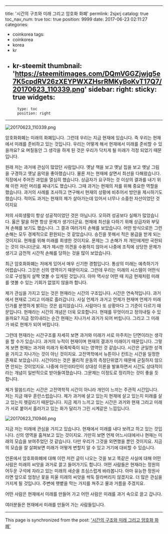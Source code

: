 
---
title: '시간의 구조와 미래 그리고 암호화 화폐'
permlink: 2sjxrj
catalog: true
toc_nav_num: true
toc: true
position: 9999
date: 2017-06-23 02:11:27
categories:
- coinkorea
tags:
- coinkorea
- korea
- kr
- kr-steemit
thumbnail: 'https://steemitimages.com/DQmVGGZjwjg5e7K5cpdRV26zXEYPWXZHsrRMKyBoKvT17Q7/20170623_110339.png'
sidebar:
    right:
        sticky: true
widgets:
    -
        type: toc
        position: right
---


![20170623_110339.png](https://steemitimages.com/DQmVGGZjwjg5e7K5cpdRV26zXEYPWXZHsrRMKyBoKvT17Q7/20170623_110339.png)

암호화화폐는 미래의 화폐입니다. 그런데 우리는 지금 현재에 있습니다. 즉 우리는 현재에서 미래를 준비하고 있는 것입니다. 우리는 어떻게 해서 현재에서 미래를 준비할 수 있을까요? 요 며칠동안 그 생각을 하게 된 것은 우리가 닥치게 될 미래가 걱정 되었기 때문입니다. 

원래 저는 과거에 관심이 많았던 사람입니다. 옛날 책을 보고 옛날 집을 보고 옛날 그림을 구경하고 옛날 음악을 좋아했습니다. 물론 저는 현재에 살면서 최선을 다해왔습니다. 직장에서 주어진 과업을 열심히 했습니다. 상급자가 요구하는 것 이상의 결과를 내기 위해 이런 저런 머리를 짜내기도 했습니다. 그때 과거는 현재의 저를 위해 중요한 역할을 했습니다. 과거의 사례를 조사하고 연구해서 현재의 상황에 비추어서 방안을 제시하기도 했습니다. 적어도 과거는 현재의 제가 살아가는데 있어서 너무나 소중한 자산이었던 것이지요 

저의 사회생활이 항상 성공적이었던 것은 아닙니다. 오히려 성공보다 실패가 많았습니다. 옳은 말을 하면 항상 문제가 생기더군요. 현재에 최선을 다하기 위해 상급자와 부딪쳐 손해를 보기도 했습니다. 그 결과 여러가지 손해를 보았습니다. 어떤 방식으로든 그런 손해는 모두 경제적으로 환원되는 것 같았습니다. 승진을 못해서 적은 봉급을 받게 되는 것이지요. 현재를 위해 미래를 희생한 것이지요. 문제는 그 손해가 저 개인에게만 국한되는 것이 아니더군요. 제가 제시한 의견을 수용하지 않아서 나중에 조직에 상당한 문제가 생기고 금전적 시간적 손해를 당하는 것을 많이 보았습니다. 

최근 암호화화폐는 저에게 있어서 매우 신기한 경험입니다. 통상의 미래는 예측하기가 어렵습니다. 그것은 신의 영역이기 때문이지요. 그런데 우리는 미래의 시스템이 어떤식으로 구성될지 살짝 엿볼 수 있게된 것입니다. 아마 역사상 어떤 때 지금 현재처럼 미래를 엿볼 수 있는 기회가 없었지 않을까 합니다.

제가 관심을 가지고 있는 것은 현재라는 시간의 구조입니다. 시간은 연속적입니다. 과거에서 현재로 그리고 미래로 흘러갑니다. 사실 언제가 과거고 언제가 현재며 언제가 미래인가를 분명하게 밝히는 것은 쉽지않습니다. 사람마다 또 상황마다 그 기준이 다르기 때문입니다. 현재라는 시간의 개념은 더욱 모호합니다. 현재를 무엇이라고 정의내릴 수 있을까요? 지금 정의내리는 순간 현재는 지나가서 과거가 되어 버립니다. 그리고 그 미래가 바로 현재가 되어 버립니다. 

그런데 현재라는 시간구조를 자세히 보면 과거와 미래가 서로 마주치는 단면이라는 생각을 할 수가 있습니다. 과거의 누적이 현재이며 현재의 결과가 미래이기 때문입니다. 그렇게 보면 현재는 과거와 미래가 뒤죽박죽이 되는 영역인 것 같습니다. 시간은 균일한 성격을 가지고 지나가는 것이 아닌 것이지요. 고전역학에서 뉴튼이나 칸트는 시간을 일정한 존재로 보았습니다. 시간이라는 것은 물리적 운동의 측정단위였기 때문에 균질하지 않으면 안되는 것이었지요. 나중에 아인쉬타인이 상대성 이론을 발표하면서 시간도 상대적이라는 개념이 일반적으로 받아들여졌습니다. 그문제는 이정도로 정리하는 것이 좋을 듯 합니다.

 제가 말씀드리는 시간은 고전역학적 시간이 아니라 개인이 느끼는 주관적 시간입니다. 저는 지금 매우 혼란스럽습니다. 제가 과거에 살고 있는지 현재에 살고 있는지 미래를 살고 있는지 헷갈리기 때문입니다. 지금 제가 느끼고 있는 시간은 과거와 현재 그리고 미래가 서로 붙어서 흘러가고 있는 화가 달리가 그린 시계같은 느낌입니다. 

![20170623_110946.png](https://steemitimages.com/DQmQRHxhWs13VA4meSKcYQWTEdyS4ckrxUfnNc6vBUSaREy/20170623_110946.png)


지금 저는 미래에 관심을 가지고 있습니다. 현재에서 미래를 내다 보려고 하고 있는 것입니다. 신의 영역을 훔쳐보고 있는 것이지요. 가만히 보면 언제 어느시대에서나 현재는 미래의 모습을 보여주었던 것 같습니다. 다만 우리가 그것을 외면했을 뿐인 것이지요. 지금의 모습을 잘 살펴보면 미래가 어떻게 변할지 알 수 있고 거기에 대비할 수 있습니다. 

언론에서 암호화화폐에 대해 이런 저런 글이 나오는 것을 보고 똑같은 사실에 대해 어떤 사람은 미래의 씨앗을 과거로 끌고 들어가기도 합니다. 어떤 사람들은 현재라는 정원의 어두운 구석에 자라고 있는 미래의 새순을 조심스럽게 바라봅니다. 아마 유능한 정원사라면 앞으로 엄청난 꽃을 피울 미래의 씨앗을 싹둑 잘라버리지 않겠지요. 더 많은 관심을 가지게 될 것입니다. 주변에 햇볕을 막는 가지를 쳐주고 물과 거름을 주겠지요. 

어떤 사람은 현재에서 미래를 만들어 가고 어떤 사람은 미래를 과거 속으로 끌고 갑니다. 

여러분들은 현재에서 미래를 만들어 가는 사람들입니다.

- - -

This page is synchronized from the post: ['시간의 구조와 미래 그리고 암호화 화폐'](https://steemit.com/@oldstone/2sjxrj)
